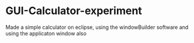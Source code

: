 # GUI-Calculator-experiment
Made a simple calculator on eclipse, using the windowBuilder software and using the applicaton window also
